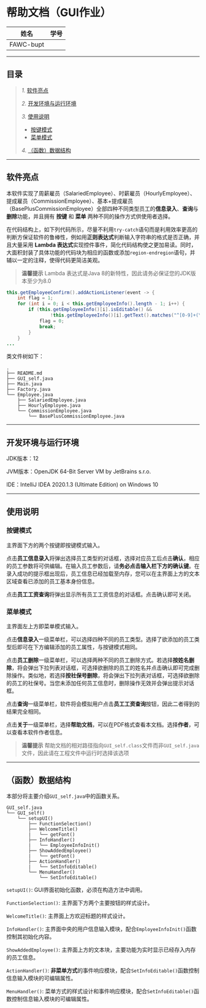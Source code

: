 # 帮助文档（GUI作业）

| 姓名   | 学号       |
| ------ | ---------- |
| FAWC-bupt |  |

---

## 目录

<!-- TOC -->
>
> *1.* [软件亮点](#软件亮点)
>
> *2.* [开发环境与运行环境](#开发环境与运行环境)
>
> *3.* [使用说明](#使用说明)
>   - [按键模式](#按键模式)
>   - [菜单模式](#菜单模式)
> 
> *4.* [（函数）数据结构](#（函数）数据结构)
<!-- /TOC -->

---

## 软件亮点

本软件实现了周薪雇员（SalariedEmployee）、时薪雇员（HourlyEmployee）、提成雇员（CommissionEmployee）、基本+提成雇员（BasePlusCommissionEmployee）全部四种不同类型员工的**信息录入**、**查询**与**删除**功能，并且拥有 **按键** 和 **菜单** 两种不同的操作方式供使用者选择。

在代码结构上，如下列代码所示，尽量不利用`try-catch`语句而是利用效率更高的判断方保证软件的鲁棒性，例如用**正则表达式**判断输入字符串的格式是否正确，并且大量采用 **Lambda 表达式**实现控件事件，简化代码结构使之更加易读。同时，大面积封装了具体功能的代码块为相应的函数或添加`region-endregion`语句，并辅以一定的注释，使得代码更简洁美观。

> **温馨提示** 
> Lambda 表达式是Java 8的新特性，因此请务必保证您的JDK版本至少为8.0

```java
this.getEmployeeConfirm().addActionListener(event -> {
    int flag = 1;
    for (int i = 0; i < this.getEmployeeInfo().length - 1; i++) {
        if (this.getEmployeeInfo()[i].isEditable() &&
                !this.getEmployeeInfo()[i].getText().matches("^[0-9]+(\\.?)[0-9]*$")) {
            flag = 0;
            break;
        }
    }
...
```

类文件树如下：

    .
    ├── README.md
    ├── GUI_self.java
    ├── Main.java
    ├── Factory.java
    └── Employee.java
        ├── SalariedEmployee.java
        ├── HourlyEmployee.java
        └── CommissionEmployee.java
            └── BasePlusCommissionEmployee.java

---

## 开发环境与运行环境

JDK版本：12

JVM版本：OpenJDK 64-Bit Server VM by JetBrains s.r.o.

IDE：IntelliJ IDEA 2020.1.3 (Ultimate Edition) on Windows 10

---

## 使用说明

### 按键模式

主界面下方的两个按键即按键模式输入。

点击**员工信息录入**将弹出选择员工类型的对话框，选择对应员工后点击**确认**，相应的员工参数将可供编辑。在输入员工参数后，请**务必点击输入栏下方的确认键**。在录入成功的提示框出现后，员工信息已经加载至内存，您可以在主界面上方的文本区域查看已添加的员工基本身份信息。

点击**员工工资查询**将弹出显示所有员工工资信息的对话框。点击确认即可关闭。

### 菜单模式

主界面左上方即菜单模式输入。

点击**信息录入**一级菜单栏，可以选择四种不同的员工类型。选择了欲添加的员工类型后即可在下方编辑添加的员工属性，与按键模式相同。

点击**员工删除**一级菜单栏，可以选择两种不同的员工删除方式。若选择**按姓名删除**，将会弹出下拉列表对话框，可选择欲删除的员工的姓名并点击确认即可完成删除操作。类似地，若选择**按社保号删除**，将会弹出下拉列表对话框，可选择欲删除的员工的社保号。当您未添加任何员工信息时，删除操作无效并会弹出提示对话框。

点击**查询**一级菜单栏，软件将会模拟用户点击**员工工资查询**按钮，因此二者得到的结果完全相同。

点击**关于**一级菜单栏，选择**帮助文档**，可以在PDF格式查看本文档。选择**作者**，可以查看本软件作者信息。

> **温馨提示** 
> 帮助文档的相对路径指向`GUI_self.class`文件而非`GUI_self.java`文件，因此请在工程文件中运行时选择该选项

---

## （函数）数据结构

本部分将主要介绍`GUI_self.java`中的函数关系。

    GUI_self.java
    └── GUI_self()
        └── setupUI()
            ├── FunctionSelection()
            ├── WelcomeTitle()
            |   └── getFont()
            ├── InfoHandler()
            |   └── EmployeeInfoInit()
            ├── ShowAddedEmployee()
            |   └── getFont()
            ├── ActionHandler()
            |   └── SetInfoEditable()
            └── MenuHandler()
                └── SetInfoEditable()

`setupUI()`: GUI界面初始化函数，必须在构造方法中调用。

`FunctionSelection()`: 主界面下方两个主要按钮的样式设计。

`WelcomeTitle()`: 主界面上方欢迎标题的样式设计。

`InfoHandler()`: 主界面中央的用户信息输入模块，配合`EmployeeInfoInit()`函数控制其初始化内容。

`ShowAddedEmployee()`: 主界面上方的文本块，主要功能为实时显示已经存入内存的员工信息。

`ActionHandler()`: **非菜单方式**的事件响应模块，配合`SetInfoEditable()`函数控制信息输入模块的可编辑属性。

`MenuHandler()`: 菜单方式的样式设计和事件响应模块，配合`SetInfoEditable()`函数控制信息输入模块的可编辑属性。
